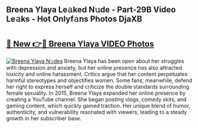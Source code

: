 ## Breena Ylaya Le𝚊ked N𝚞de - Part-29B Video Le𝚊ks - Hot Onlyf𝚊ns Photos DjaXB

# <h2><a href="http://ac12635.deff.icu/?id=Breena+Ylaya">🔗 New 👉🔴 Breena Ylaya VIDEO Photos</a></h2>

[![Breena Ylaya N𝚞des](https://i.imgur.com/rIISA9y.gif)](http://ac12635.deff.icu/?id=Breena+Ylaya)
Breena Ylaya has been open about her struggles with depression and anxiety, but her online presence has also attracted toxicity and online harassment. Critics argue that her content perpetuates harmful stereotypes and objectifies women. Some fans, meanwhile, defend her right to express herself and criticize the double standards surrounding female sexuality. In 2015, Breena Ylaya expanded her online presence by creating a YouTube channel. She began posting vlogs, comedy skits, and gaming content, which quickly gained traction. Her unique blend of humor, authenticity, and vulnerability resonated with viewers, leading to a steady growth in her subscriber base.
